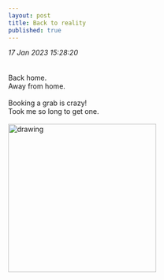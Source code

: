 ```yaml
---
layout: post
title: Back to reality
published: true
---
```

_17 Jan 2023 15:28:20_
<br>
<br>
<br>
Back home.
<br>
Away from home.
<br>
<br>
Booking a grab is crazy! 
<br>
Took me so long to get one.
<br>
<br>
<img src="https://drive.google.com/uc?export=view&id=1LfEaFllOfB7esx38mxv2SfvgHps2iahU" alt="drawing" width="300"/>
